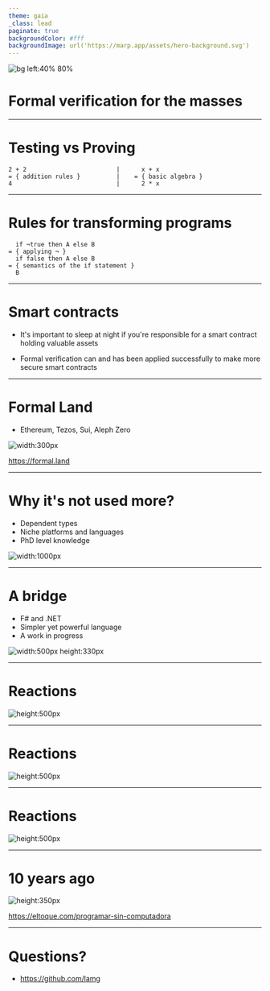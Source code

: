 ```yaml
---
theme: gaia
_class: lead
paginate: true
backgroundColor: #fff
backgroundImage: url('https://marp.app/assets/hero-background.svg')
---
```


![bg left:40% 80%](../images/wybe_transparent_background.png)

# Formal verification for the masses

---

# Testing vs Proving

```
2 + 2                         |      x + x  
= { addition rules }          |    = { basic algebra } 
4                             |      2 * x  
```

---

# Rules for transforming programs

```
  if ¬true then A else B
= { applying ¬ }
  if false then A else B
= { semantics of the if statement }
  B
```

---

# Smart contracts

- It's important to sleep at night if you're responsible for a smart contract holding valuable assets

- Formal verification can and has been applied successfully to make more secure smart contracts

---

# Formal Land

- Ethereum, Tezos, Sui, Aleph Zero

![width:300px](./formal_land_logo.png)

<https://formal.land>

---

# Why it's not used more?

- Dependent types
- Niche platforms and languages
- PhD level knowledge

![width:1000px](./agda_proof.png)

---

# A bridge

- F# and .NET
- Simpler yet powerful language
- A work in progress

![width:500px height:330px](../images/double_negation.png)

---

# Reactions

![height:500px](./x_twitter_post.png)

---

# Reactions

![height:500px](./linkedin_reactions.png)

---

# Reactions

![height:500px](./stargazers.png)

---

# 10 years ago

![height:350px](./10_years_ago.png)

<https://eltoque.com/programar-sin-computadora>

---

# Questions?

- <https://github.com/lamg>
